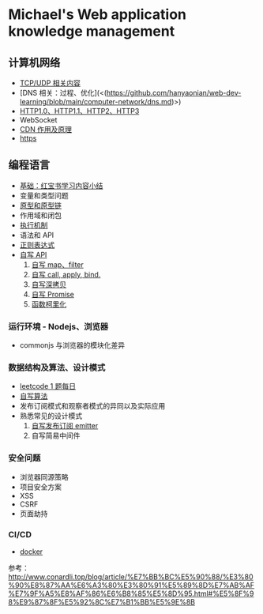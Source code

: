 # Michael's Web application knowledge management

## 计算机网络

- [TCP/UDP 相关内容](https://github.com/hanyaonian/web-dev-learning/blob/main/computer-network/tcpudp.md)
- [DNS 相关：过程、优化](<(<https://github.com/hanyaonian/web-dev-learning/blob/main/computer-network/dns.md>)>)
- [HTTP1.0、HTTP1.1、HTTP2、HTTP3](https://github.com/hanyaonian/web-dev-learning/blob/main/computer-network/http1.1-http3.md)
- WebSocket
- [CDN 作用及原理](https://github.com/hanyaonian/web-dev-learning/blob/main/computer-network/cdn.md)
- [https](https://github.com/hanyaonian/web-dev-learning/blob/main/computer-network/https.md)

## 编程语言

- [基础：红宝书学习内容小结](https://github.com/hanyaonian/web-dev-learning/tree/main/js-basic)
- 变量和类型问题
- [原型和原型链](https://github.com/hanyaonian/web-dev-learning/blob/main/js-basic/prototype.md)
- 作用域和闭包
- [执行机制](https://github.com/hanyaonian/web-dev-learning/blob/main/js-basic/eventloop.md)
- 语法和 API
- [正则表达式](https://github.com/hanyaonian/web-dev-learning/tree/main/js-basic/regexp.md)
- [自写 API](https://github.com/hanyaonian/web-dev-learning/tree/main/api)
  1. [自写 map、filter](https://github.com/hanyaonian/web-dev-learning/blob/main/js-method/arrMethod.md)
  2. [自写 call, apply, bind.](https://github.com/hanyaonian/web-dev-learning/blob/main/js-method/functionBasic.md)
  3. [自写深拷贝](https://github.com/hanyaonian/web-dev-learning/blob/main/js-method/deepclone.ts)
  4. [自写 Promise](https://github.com/hanyaonian/web-dev-learning/blob/main/js-method/promise.md)
  5. [函数柯里化](https://github.com/hanyaonian/web-dev-learning/blob/main/js-method/curry.md)

### 运行环境 - Nodejs、浏览器

- commonjs 与浏览器的模块化差异

### 数据结构及算法、设计模式

- [leetcode 1 题每日](https://github.com/hanyaonian/leetcode_record)
- [自写算法](https://github.com/hanyaonian/web-dev-learning/tree/main/algorithm)
- 发布订阅模式和观察者模式的异同以及实际应用
- 熟悉常见的设计模式
  1. [自写发布订阅 emitter](https://github.com/hanyaonian/web-dev-learning/tree/main/design-pattern/emitter.ts)
  2. 自写简易中间件

### 安全问题

- 浏览器同源策略
- 项目安全方案
- XSS
- CSRF
- 页面劫持

### CI/CD

- [docker](https://github.com/hanyaonian/web-dev-learning/blob/main/web-engineering/docker/totorial.md)

参考：
<http://www.conardli.top/blog/article/%E7%BB%BC%E5%90%88/%E3%80%90%E8%87%AA%E6%A3%80%E3%80%91%E5%89%8D%E7%AB%AF%E7%9F%A5%E8%AF%86%E6%B8%85%E5%8D%95.html#%E5%8F%98%E9%87%8F%E5%92%8C%E7%B1%BB%E5%9E%8B>
